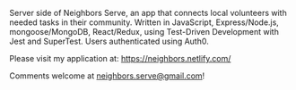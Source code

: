 Server side of Neighbors Serve, an app that connects local volunteers with needed tasks in their community. Written in JavaScript, Express/Node.js, mongoose/MongoDB, React/Redux, using Test-Driven Development with Jest and SuperTest. Users authenticated using Auth0.

Please visit my application at:
https://neighbors.netlify.com/

Comments welcome at neighbors.serve@gmail.com!
